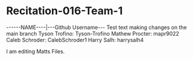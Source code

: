 # Recitation-016-Team-1
------NAME----|---Github Username---
Test text
making changes on the main branch
Tyson Trofino: Tyson-Trofino
Mathew Procter: mapr9022
Caleb Schroder: CalebSchroder1
Harry Salh: harrysalh4

I am editing Matts Files.
